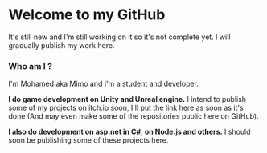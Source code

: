 # Welcome to my GitHub

It's still new and I'm still working on it so it's not complete yet.
I will gradually publish my work here.

### Who am I ?

I'm Mohamed aka Mimo and i'm a student and developer.

**I do game development on Unity and Unreal engine.**
I intend to publish some of my projects on itch.io soon, I'll put the link here as soon as it's done (And may even make some of the repositories public here on GitHub).

**I also do development on asp.net in C#, on Node.js and others.**
I should soon be publishing some of these projects here.
